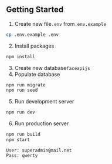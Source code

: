 ## Getting Started

1. Create new file`.env` from`.env.example`

```bash
cp .env.example .env
```

2. Install packages

```bash
npm install
```

3. Create new database`faceapijs`
4. Populate database

```bash
npm run migrate
npm run seed
```

5. Run development server

```bash
npm run dev
```

6. Run production server

```bash
npm run build
npm start
```

```
User: superadmin@mail.net
Pass: qwerty
```
